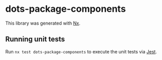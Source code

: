 # dots-package-components

This library was generated with [Nx](https://nx.dev).

## Running unit tests

Run `nx test dots-package-components` to execute the unit tests via [Jest](https://jestjs.io).
